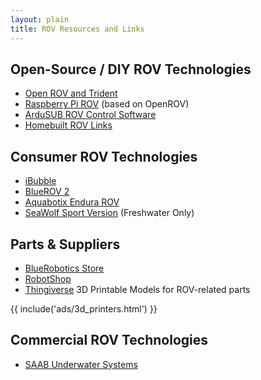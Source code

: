 ```yaml
---
layout: plain
title: ROV Resources and Links
---
```


## Open-Source / DIY ROV Technologies

* [Open ROV and Trident](https://www.openrov.com/)
* [Raspberry Pi ROV](http://www.geeky-gadgets.com/raspberry-pi-submarine-rov-underwater-drone-02-02-2016/) (based on OpenROV)
* [ArduSUB ROV Control Software](http://ardusub.com/)
* [Homebuilt ROV Links](http://www.homebuiltrovs.com/links.html)

## Consumer ROV Technologies

* [iBubble](https://ibubble.camera/)
* [BlueROV 2](https://bluerobotics.com/store/rov/bluerov2/)
* [Aquabotix Endura ROV](http://www.aquabotix.com/professional-rovs.html)
* [SeaWolf Sport Version](http://ttrobotix.thundertiger.com/ttrstore/products/seawolf-sport-version) (Freshwater Only)

## Parts & Suppliers

* [BlueRobotics Store](https://bluerobotics.com/store/)
* [RobotShop](http://www.robotshop.com/)
* [Thingiverse](https://www.thingiverse.com/search/page:1?q=rov) 3D Printable Models for ROV-related parts

{{ include('ads/3d_printers.html') }}

## Commercial ROV Technologies

* [SAAB Underwater Systems](http://saab.com/region/north-america/USA/naval/#underwater-systems)
